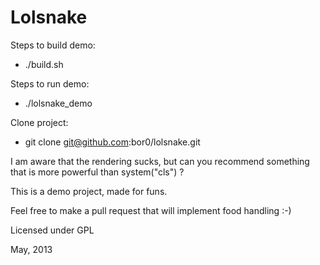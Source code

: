 Lolsnake
========

Steps to build demo:
  - ./build.sh

Steps to run demo:
  - ./lolsnake_demo

Clone project:
  - git clone git@github.com:bor0/lolsnake.git

I am aware that the rendering sucks, but can you recommend something that is more powerful than system("cls") ?

This is a demo project, made for funs.

Feel free to make a pull request that will implement food handling :-)


Licensed under GPL

May,  2013

